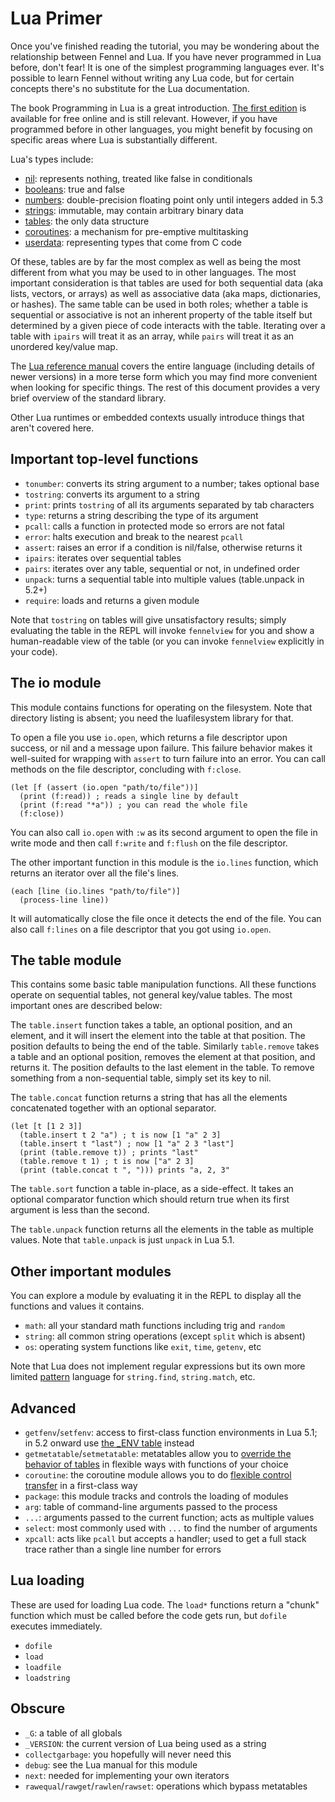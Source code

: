 # Lua Primer

Once you've finished reading the tutorial, you may be wondering about
the relationship between Fennel and Lua. If you have never programmed
in Lua before, don't fear! It is one of the simplest programming
languages ever. It's possible to learn Fennel without writing any Lua
code, but for certain concepts there's no substitute for the Lua
documentation.

The book Programming in Lua is a great introduction.
[The first edition][6] is available for free online and is still
relevant. However, if you have programmed before in other languages,
you might benefit by focusing on specific areas where Lua is
substantially different.

Lua's types include:

* [nil][7]: represents nothing, treated like false in conditionals
* [booleans][8]: true and false
* [numbers][9]: double-precision floating point only until integers added in 5.3
* [strings][10]: immutable, may contain arbitrary binary data
* [tables][11]: the only data structure
* [coroutines][12]: a mechanism for pre-emptive multitasking
* [userdata][13]: representing types that come from C code

Of these, tables are by far the most complex as well as being the most
different from what you may be used to in other languages. The most
important consideration is that tables are used for both sequential
data (aka lists, vectors, or arrays) as well as associative data (aka
maps, dictionaries, or hashes). The same table can be used in both
roles; whether a table is sequential or associative is not an inherent
property of the table itself but determined by a given piece of code
interacts with the table. Iterating over a table with `ipairs` will
treat it as an array, while `pairs` will treat it as an unordered
key/value map.

The [Lua reference manual][1] covers the entire language (including
details of newer versions) in a more terse form which you may find
more convenient when looking for specific things. The rest of this
document provides a very brief overview of the standard library.

Other Lua runtimes or embedded contexts usually introduce things that
aren't covered here.

## Important top-level functions

* `tonumber`: converts its string argument to a number; takes optional base
* `tostring`: converts its argument to a string
* `print`: prints `tostring` of all its arguments separated by tab characters
* `type`: returns a string describing the type of its argument
* `pcall`: calls a function in protected mode so errors are not fatal
* `error`: halts execution and break to the nearest `pcall`
* `assert`: raises an error if a condition is nil/false, otherwise returns it
* `ipairs`: iterates over sequential tables
* `pairs`: iterates over any table, sequential or not, in undefined order
* `unpack`: turns a sequential table into multiple values (table.unpack in 5.2+)
* `require`: loads and returns a given module

Note that `tostring` on tables will give unsatisfactory results; simply
evaluating the table in the REPL will invoke `fennelview` for you and
show a human-readable view of the table (or you can invoke `fennelview`
explicitly in your code).

## The io module

This module contains functions for operating on the filesystem. Note
that directory listing is absent; you need the luafilesystem library
for that.

To open a file you use `io.open`, which returns a file descriptor upon
success, or nil and a message upon failure. This failure behavior
makes it well-suited for wrapping with `assert` to turn failure into
an error. You can call methods on the file descriptor, concluding with
`f:close`.

```fennel
(let [f (assert (io.open "path/to/file"))]
  (print (f:read)) ; reads a single line by default
  (print (f:read "*a")) ; you can read the whole file
  (f:close))
```

You can also call `io.open` with `:w` as its second argument to open
the file in write mode and then call `f:write` and `f:flush` on the
file descriptor.

The other important function in this module is the `io.lines`
function, which returns an iterator over all the file's lines.

```fennel
(each [line (io.lines "path/to/file")]
  (process-line line))
```

It will automatically close the file once it detects the end of the
file. You can also call `f:lines` on a file descriptor that you got
using `io.open`.

## The table module

This contains some basic table manipulation functions. All these
functions operate on sequential tables, not general key/value tables.
The most important ones are described below:

The `table.insert` function takes a table, an optional position, and
an element, and it will insert the element into the table at that
position. The position defaults to being the end of the
table. Similarly `table.remove` takes a table and an optional
position, removes the element at that position, and returns it. The
position defaults to the last element in the table. To remove
something from a non-sequential table, simply set its key to nil.

The `table.concat` function returns a string that has all the elements
concatenated together with an optional separator.

```fennel
(let [t [1 2 3]]
  (table.insert t 2 "a") ; t is now [1 "a" 2 3]
  (table.insert t "last") ; now [1 "a" 2 3 "last"]
  (print (table.remove t)) ; prints "last"
  (table.remove t 1) ; t is now ["a" 2 3]
  (print (table.concat t ", "))) prints "a, 2, 3"
```

The `table.sort` function a table in-place, as a side-effect. It
takes an optional comparator function which should return true when
its first argument is less than the second.

The `table.unpack` function returns all the elements in the table as
multiple values. Note that `table.unpack` is just `unpack` in Lua 5.1.

## Other important modules

You can explore a module by evaluating it in the REPL to display all
the functions and values it contains.

* `math`: all your standard math functions including trig and `random`
* `string`: all common string operations (except `split` which is absent)
* `os`: operating system functions like `exit`, `time`, `getenv`, etc

Note that Lua does not implement regular expressions but its own more
limited [pattern][2] language for `string.find`, `string.match`, etc.

## Advanced

* `getfenv`/`setfenv`: access to first-class function environments in
  Lua 5.1; in 5.2 onward use [the _ENV table][3] instead
* `getmetatable`/`setmetatable`: metatables allow you to
  [override the behavior of tables][4]
  in flexible ways with functions of your choice
* `coroutine`: the coroutine module allows you to do
  [flexible control transfer][5] in a first-class way
* `package`: this module tracks and controls the loading of modules
* `arg`: table of command-line arguments passed to the process
* `...`: arguments passed to the current function; acts as multiple values
* `select`: most commonly used with `...` to find the number of arguments
* `xpcall`: acts like `pcall` but accepts a handler; used to get a
  full stack trace rather than a single line number for errors

## Lua loading

These are used for loading Lua code. The `load*` functions return a
"chunk" function which must be called before the code gets run, but
`dofile` executes immediately.

* `dofile`
* `load`
* `loadfile`
* `loadstring`

## Obscure

* `_G`: a table of all globals
* `_VERSION`: the current version of Lua being used as a string
* `collectgarbage`: you hopefully will never need this
* `debug`: see the Lua manual for this module
* `next`: needed for implementing your own iterators
* `rawequal`/`rawget`/`rawlen`/`rawset`: operations which bypass metatables

[1]: https://www.lua.org/manual/5.1/
[2]: https://www.lua.org/pil/20.2.html
[3]: http://leafo.net/guides/setfenv-in-lua52-and-above.html
[4]: https://www.lua.org/pil/13.html
[5]: http://leafo.net/posts/itchio-and-coroutines.html
[6]: https://www.lua.org/pil/contents.html
[7]: https://www.lua.org/pil/2.1.html
[8]: https://www.lua.org/pil/2.2.html
[9]: https://www.lua.org/pil/2.3.html
[10]: https://www.lua.org/pil/2.4.html
[11]: https://www.lua.org/pil/11.html
[12]: https://www.lua.org/pil/9.1.html
[13]: https://www.lua.org/pil/28.html
